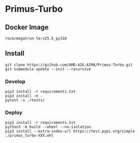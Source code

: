 # Primus-Turbo


## Docker Image
```
rocm/megatron-lm:v25.5_py310
```

## Install
```
git clone https://github.com/AMD-AIG-AIMA/Primus-Turbo.git
git submodule update --init --recursive
```

### Develop
```
pip3 install -r requirements.txt
pip3 install -e .
pytest -s ./tests/
```

### Deploy
```
pip3 install -r requirements.txt
python3 -m build --wheel --no-isolation
pip3 install --extra-index-url https://test.pypi.org/simple ./primus_turbo-XXX.whl
```
